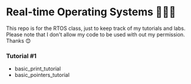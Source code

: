 # Real-time Operating Systems 👨🏻‍💻
This repo is for the RTOS class, just to keep track of my tutorials and labs.
Please note that I don't allow my code to be used with out my permission. Thanks 😊

### Tutorial #1
- basic_print_tutorial
- basic_pointers_tutorial